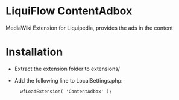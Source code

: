 LiquiFlow ContentAdbox
======================

MediaWiki Extension for Liquipedia, provides the ads in the content

Installation
============
* Extract the extension folder to extensions/
* Add the following line to LocalSettings.php:

        wfLoadExtension( 'ContentAdbox' );